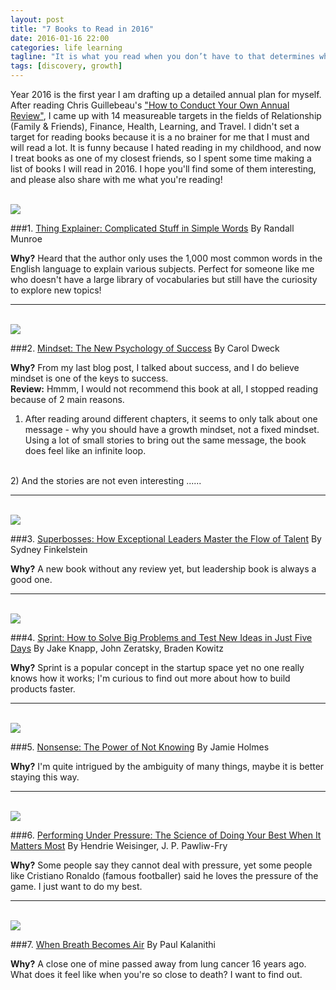 ```yaml
---
layout: post
title: "7 Books to Read in 2016"
date: 2016-01-16 22:00
categories: life learning
tagline: "It is what you read when you don’t have to that determines what you will be when you can’t help it. –Oscar Wilde"
tags: [discovery, growth]
---
```


Year 2016 is the first year I am drafting up a detailed annual plan for myself. After reading Chris Guillebeau's <a href="http://chrisguillebeau.com/how-to-conduct-your-own-annual-review/" target="_blank">"How to Conduct Your Own Annual Review"</a>, I came up with 14 measureable targets in the fields of Relationship (Family & Friends), Finance, Health, Learning, and Travel. I didn't set a target for reading books because it is a no brainer for me that I must and will read a lot. It is funny because I hated reading in my childhood, and now I treat books as one of my closest friends, so I spent some time making a list of books I will read in 2016. I hope you'll find some of them interesting, and please also share with me what you're reading!
<br>
<br>

<img src="http://ecx.images-amazon.com/images/I/51gQBXnRSgL._SX344_BO1,204,203,200_.jpg" class="small">

###1. <a href="http://www.amazon.com/gp/product/B015EL0QRG?keywords=Thing%20Explainer%3A%20Complicated%20Stuff%20in%20Simple%20Word&qid=1452948442&ref_=sr_1_1&s=digital-text&sr=1-1" target="_blank">Thing Explainer: Complicated Stuff in Simple Words</a>
By Randall Munroe

<strong>Why?</strong> Heard that the author only uses the 1,000 most common words in the English language to explain various subjects. Perfect for someone like me who doesn't have a large library of vocabularies but still have the curiosity to explore new topics!
<hr>
<br>
<img src="http://ecx.images-amazon.com/images/I/51m5-B0GaXL._SX322_BO1,204,203,200_.jpg" class="small">

###2. <a href="http://www.amazon.com/Mindset-The-New-Psychology-Success/dp/0345472322" target="_blank">Mindset: The New Psychology of Success</a>
By Carol Dweck

<strong>Why?</strong> From my last blog post, I talked about success, and I do believe mindset is one of the keys to success.
<br>
<strong>Review:</strong> Hmmm, I would not recommend this book at all, I stopped reading because of 2 main reasons.
<br>
1) After reading around different chapters, it seems to only talk about one message - why you should have a growth mindset, not a fixed mindset. Using a lot of small stories to bring out the same message, the book does feel like an infinite loop.
<br>
2) And the stories are not even interesting ......
<hr>
<br>
<img src="http://ecx.images-amazon.com/images/I/51q5s%2BX3RcL._SX329_BO1,204,203,200_.jpg" class="small">

###3. <a href="http://www.amazon.com/Superbosses-Exceptional-Leaders-Master-Talent/dp/1591847834" target="_blank">Superbosses: How Exceptional Leaders Master the Flow of Talent</a>
By Sydney Finkelstein

<strong>Why?</strong> A new book without any review yet, but leadership book is always a good one.
<hr>
<br>
<img src="http://ecx.images-amazon.com/images/I/51RxBGThHAL._SX335_BO1,204,203,200_.jpg" class="small">

###4. <a href="http://www.amazon.com/Sprint-Solve-Problems-Test-Ideas/dp/150112174X" target="_blank">Sprint: How to Solve Big Problems and Test New Ideas in Just Five Days</a>
By Jake Knapp, John Zeratsky, Braden Kowitz

<strong>Why?</strong> Sprint is a popular concept in the startup space yet no one really knows how it works; I'm curious to find out more about how to build products faster.
<hr>
<br>
<img src="http://ecx.images-amazon.com/images/I/41Ek-9qFyPL._SX327_BO1,204,203,200_.jpg" class="small">

###5. <a href="http://www.amazon.com/Nonsense-The-Power-Not-Knowing-ebook/dp/B00SEF112Y" target="_blank">Nonsense: The Power of Not Knowing</a>
By Jamie Holmes

<strong>Why?</strong> I'm quite intrigued by the ambiguity of many things, maybe it is better staying this way.
<hr>
<br>
<img src="http://ecx.images-amazon.com/images/I/5157brmzuVL._SX329_BO1,204,203,200_.jpg" class="small">

###6. <a href="http://www.amazon.com/Performing-Under-Pressure-Science-Matters/dp/0804136726" target="_blank">Performing Under Pressure: The Science of Doing Your Best When It Matters Most</a>
By Hendrie Weisinger, J. P. Pawliw-Fry

<strong>Why?</strong> Some people say they cannot deal with pressure, yet some people like Cristiano Ronaldo (famous footballer) said he loves the pressure of the game. I just want to do my best.
<hr>
<br>
<img src="http://ecx.images-amazon.com/images/I/41V%2B9ogNeSL._SX336_BO1,204,203,200_.jpg" class="small">

###7. <a href="http://www.amazon.com/When-Breath-Becomes-Paul-Kalanithi/dp/081298840X/" target="_blank">When Breath Becomes Air</a>
By Paul Kalanithi

<strong>Why?</strong> A close one of mine passed away from lung cancer 16 years ago. What does it feel like when you're so close to death? I want to find out.

